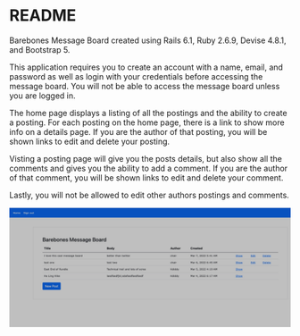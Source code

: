 # README

Barebones Message Board created using Rails 6.1, Ruby 2.6.9, Devise 4.8.1, and Bootstrap 5.

This application requires you to create an account with a name, email, and password as well as login with your 
credentials before accessing the message board. You will not be able to access the message board unless you are logged in.

The home page displays a listing of all the postings and the ability to create a posting. For each posting on the home 
page, there is a link to show more info on a details page. If you are the author of that posting, you will be shown links
 to edit and delete your posting.

Visting a posting page will give you the posts details, but also show all the comments and gives you the ability to add
 a comment. If you are the author of that comment, you will be shown links to edit and delete your comment.
 
Lastly, you will not be allowed to edit other authors postings and comments.

![Home Page](https://github.com/kbalante/message_board/blob/master/home-page.jpg)